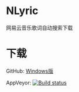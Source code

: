 # NLyric
网易云音乐歌词自动搜索下载

# 下载
GitHub: [Windows版](https://github.com/wwh1004/NLyric/releases/latest/download/NLyric-net472.zip)

AppVeyor: [![Build status](https://ci.appveyor.com/api/projects/status/vu5vyq11cm38pd7r/branch/master?svg=true)](https://ci.appveyor.com/project/wwh1004/nlyric/branch/master)
